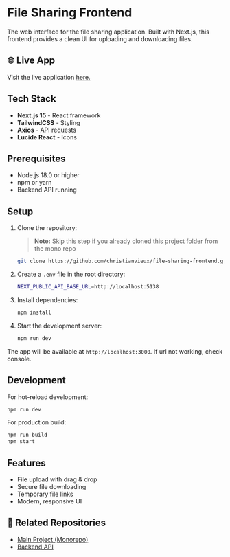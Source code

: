 # File Sharing Frontend

The web interface for the file sharing application. Built with Next.js, this frontend provides a clean UI for uploading and downloading files.

## 🌐 Live App

Visit the live application [here.](http://44.203.74.69:3006/home)

## Tech Stack

- **Next.js 15** - React framework
- **TailwindCSS** - Styling
- **Axios** - API requests
- **Lucide React** - Icons

## Prerequisites

- Node.js 18.0 or higher
- npm or yarn
- Backend API running

## Setup

1. Clone the repository:
    > **Note:** Skip this step if you already cloned this project folder from the mono repo

    ```sh
    git clone https://github.com/christianvieux/file-sharing-frontend.git
    ```


2. Create a `.env` file in the root directory:
    ```sh
    NEXT_PUBLIC_API_BASE_URL=http://localhost:5138
    ```

3. Install dependencies:
    ```sh
    npm install
    ```

4. Start the development server:
    ```sh
    npm run dev
    ```

The app will be available at `http://localhost:3000`. If url not working, check console.

## Development

For hot-reload development:
```sh
npm run dev
```

For production build:
```sh
npm run build
npm start
```

## Features

- File upload with drag & drop
- Secure file downloading
- Temporary file links
- Modern, responsive UI

## 📂 Related Repositories

- [Main Project (Monorepo)](https://github.com/christianvieux/GA_Project_Final_File-Sharing-App)
- [Backend API](https://github.com/christianvieux/file-sharing-api)